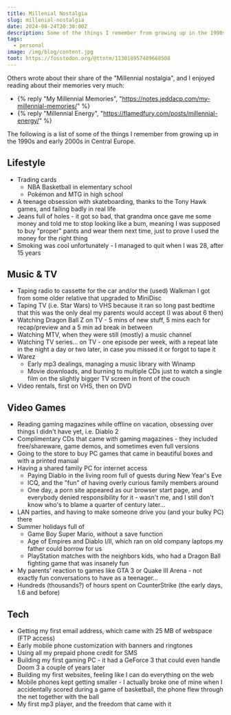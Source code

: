 ```yaml
---
title: Millenial Nostalgia
slug: millenial-nostalgia
date: 2024-08-24T20:30:00Z
description: Some of the things I remember from growing up in the 1990s and early 2000s.
tags:
  - personal
image: /img/blog/content.jpg
toot: https://fosstodon.org/@ttntm/113018957489668508
---
```


Others wrote about their share of the "Millennial nostalgia", and I enjoyed reading about their memories very much:

- {% reply "My Millennial Memories", "https://notes.jeddacp.com/my-millennial-memories/" %}
- {% reply "Millennial Energy", "https://flamedfury.com/posts/millennial-energy/" %}

The following is a list of some of the things I remember from growing up in the 1990s and early 2000s in Central Europe.

## Lifestyle

- Trading cards
  - NBA Basketball in elementary school
  - Pokémon and MTG in high school
- A teenage obsession with skateboarding, thanks to the Tony Hawk games, and failing badly in real life
- Jeans full of holes - it got so bad, that grandma once gave me some money and told me to stop looking like a bum, meaning I was supposed to buy "proper" pants and wear them next time, just to prove I used the money for the right thing
- Smoking was cool unfortunately - I managed to quit when I was 28, after 15 years

## Music & TV

- Taping radio to cassette for the car and/or the (used) Walkman I got from some older relative that upgraded to MiniDisc
- Taping TV (i.e. Star Wars) to VHS because it ran so long past bedtime that this was the only deal my parents would accept (I was about 6 then)
- Watching Dragon Ball Z on TV - 5 mins of new stuff, 5 mins each for recap/preview and a 5 min ad break in between
- Watching MTV, when they were still (mostly) a music channel
- Watching TV series... on TV - one episode per week, with a repeat late in the night a day or two later, in case you missed it or forgot to tape it
- Warez
    - Early mp3 dealings, managing a music library with Winamp
    - Movie downloads, and burning to multiple CDs just to watch a single film on the slightly bigger TV screen in front of the couch
- Video rentals, first on VHS, then on DVD

## Video Games

- Reading gaming magazines while offline on vacation, obsessing over things I didn't have yet, i.e. Diablo 2
- Complimentary CDs that came with gaming magazines - they included free/shareware, game demos, and sometimes even full versions
- Going to the store to buy PC games that came in beautiful boxes and with a printed manual
- Having a shared family PC for internet access
    - Paying Diablo in the living room full of guests during New Year's Eve
    - ICQ, and the "fun" of having overly curious family members around
    - One day, a porn site appeared as our browser start page, and everybody denied responsibility for it - wasn't me, and I still don't know who's to blame a quarter of century later...
- LAN parties, and having to make someone drive you (and your bulky PC) there
- Summer holidays full of
    - Game Boy Super Mario, without a save function
    - Age of Empires and Diablo I/II, which ran on old company laptops my father could borrow for us
    - PlayStation matches with the neighbors kids, who had a Dragon Ball fighting game that was insanely fun
- My parents' reaction to games like GTA 3 or Quake III Arena - not exactly fun conversations to have as a teenager...
- Hundreds (thousands?) of hours spent on CounterStrike (the early days, 1.6 and before)

## Tech

- Getting my first email address, which came with 25 MB of webspace (FTP access)
- Early mobile phone customization with banners and ringtones
- Using all my prepaid phone credit for SMS
- Building my first gaming PC - it had a GeForce 3 that could even handle Doom 3 a couple of years later
- Building my first websites, feeling like I can do everything on the web
- Mobile phones kept getting smaller - I actually broke one of mine when I accidentally scored during a game of basketball, the phone flew through the net together with the ball
- My first mp3 player, and the freedom that came with it
